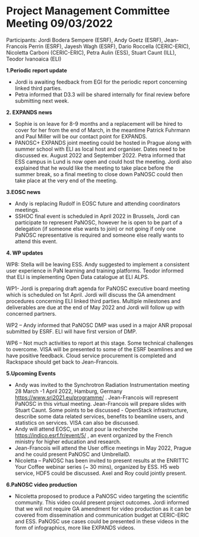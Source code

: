 Project Management Committee Meeting 09/03/2022
===============================================

Participants: Jordi Bodera Sempere (ESRF), Andy Goetz (ESRF), Jean-Francois Perrin (ESRF), Jayesh Wagh (ESRF), Dario Roccella (CERIC-ERIC), Nicoletta Carboni (CERIC-ERIC), Petra Aulin (ESS), Stuart Caunt (ILL), Teodor Ivanoaica (ELI)

**1.Periodic report update**
-	Jordi is awaiting feedback from EGI for the periodic report concerning linked third parties.
-	Petra informed that D3.3 will be shared internally for final review before submitting next week.

**2. EXPANDS news**
- Sophie is on leave for 8-9 months and a replacement will be hired to cover for her from the end of March, in the meantime Patrick Fuhrmann and Paul Miller will be our contact point for EXPANDS.
-	PANOSC+ EXPANDS joint meeting could be hosted in Prague along with summer school with ELI as local host and organiser. Dates need to be discussed ex. August 2022 and September 2022. Petra informed that ESS campus in Lund is now open and could host the meeting.  Jordi also explained that he would like the meeting to take place before the summer break, so a final meeting to close down PaNOSC could then take place at the very end of the meeting. 

**3.EOSC news**
-	Andy is replacing Rudolf in EOSC future and attending coordinators meetings.
-	SSHOC final event is scheduled in April 2022 in Brussels, Jordi can participate to represent PaNOSC, however he is open to be part of a delegation (if someone else wants to join) or not going if only one PaNOSC representative is required and someone else really wants to attend this event.

**4. WP updates**

WP8: Stella will be leaving ESS. Andy suggested to implement a consistent user experience in PaN learning and training platforms. Teodor informed that ELI is implementing Open Data catalogue at ELI ALPS.

WP1- Jordi is preparing draft agenda for PaNOSC executive board meeting which is scheduled on 1st April. Jordi will discuss the GA amendment procedures concerning ELI linked third parties. Multiple milestones and deliverables are due at the end of May 2022 and Jordi will follow up with concerned partners. 

WP2 – Andy informed that PaNOSC DMP was used in a major ANR proposal submitted by ESRF. ELI will have first version of DMP.

WP6 – Not much activities to report at this stage. Some technical challenges to overcome. VISA will be presented to some of the ESRF beamlines and we have positive feedback. Cloud service procurement is completed and Rackspace should get back to Jean-Francois.

**5.Upcoming Events**

- Andy was invited to the Synchrotron Radiation Instrumentation meeting 28 March -1 April 2022, Hamburg, Germany https://www.sri2021.eu/programme/ .  Jean-Francois will represent PaNOSC in this virtual meeting. Jean-Francois will prepare slides with Stuart Caunt. Some points to be discussed - OpenStack infrastructure, describe some data related services, benefits to beamline users, and statistics on services. VISA can also be discussed. 
- Andy will attend EOSC, un atout pour la recherche https://indico.esrf.fr/event/5/ , an event organized by the French ministry for higher education and research.
- Jean-Francois will attend the User office meetings in May 2022, Prague and he could present PaNOSC and UmbrellaID. 
- Nicoletta – PaNOSC has been invited to present results at the ENRITTC Your Coffee webinar series (~ 30 mins), organized by ESS. H5 web service, HDF5 could be discussed. Axel and Roy could jointly present. 

**6.PaNOSC video production**
- Nicoletta proposed to produce a PaNOSC video targeting the scientific community. This video could present project outcomes. Jordi informed that we will not require GA amendment for video production as it can be covered from dissemination and communication budget at CERIC-ERIC and ESS. PaNOSC use cases could be presented in these videos in the form of infographics, more like EXPANDS videos. 
